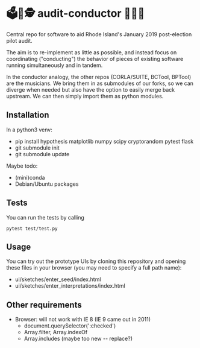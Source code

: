 # 🗳️🔬🕵️ audit-conductor 🎼🎶🎻

Central repo for software to aid Rhode Island's January 2019 post-election pilot audit.

The aim is to re-implement as little as possible, and instead focus on
coordinating ("conducting") the behavior of pieces of existing software running
simultaneously and in tandem.

In the conductor analogy, the other repos (CORLA/SUITE, BCTool, BPTool) are the
musicians. We bring them in as submodules of our forks, so we can diverge
when needed but also have the option to easily merge back upstream. We can then
simply import them as python modules.

## Installation

In a python3 venv:

  - pip install hypothesis matplotlib numpy scipy cryptorandom pytest flask
  - git submodule init
  - git submodule update

Maybe todo:

  - (mini)conda
  - Debian/Ubuntu packages

## Tests

You can run the tests by calling

    pytest test/test.py

## Usage

You can try out the prototype UIs by cloning this repository and opening these files in your browser (you may need to specify a full path name):

 * ui/sketches/enter_seed/index.html
 * ui/sketches/enter_interpretations/index.html

## Other requirements

  - Browser: will not work with IE 8 (IE 9 came out in 2011)
    - document.querySelector(':checked')
    - Array.filter, Array.indexOf
    - Array.includes (maybe too new -- replace?)

